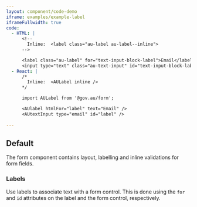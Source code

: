 ```yaml
---
layout: component/code-demo
iframe: examples/example-label
iframeFullwidth: true
code:
  - HTML: |
      <!--
        Inline:  <label class="au-label au-label--inline">
      -->

      <label class="au-label" for="text-input-block-label">Email</label>
      <input type="text" class="au-text-input" id="text-input-block-label" name="text-input-block-label">
  - React: |
      /*
        Inline:  <AULabel inline />
      */

      import AULabel from '@gov.au/form';

      <AUlabel htmlFor="label" text="Email" />
      <AUtextInput type="email" id="label" />
       
---
```

## Default

The form component contains layout, labelling and inline validations for form fields.

### Labels

Use labels to associate text with a form control. This is done using the `for` and `id` attributes on the label and the form control, respectively. 
